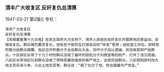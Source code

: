 ### 清丰广大收复区  反奸复仇总清算

1947-03-21
第2版()
专栏：

    清丰广大收复区
    反奸复仇总清算
    【本报冀鲁豫十九日电】在民主政府大力支持下，清丰人民结合反奸复仇开展房地还家运动。该城收复后，群众强烈要求复仇，但有些干部存在打游击后的“休息”思想；经检查工作后，即转变积极分给群众撑腰，各区召开积极分子会及群众大会，将坏分子加以逮捕，并没收其财产给群众。十区郭区长带了十几个村的群众没收了最坏的投机分子刘西堂等的财产，打开了消沉局面。八区区长带领区队和群众没收了蒋特恶霸张俊民的房产地土，全部交给群众。八区西阳邵村向大地主苏庆泽斗争，斗出土地农具等，群众说：“报了仇分了地，死也跟着共产党走。”
